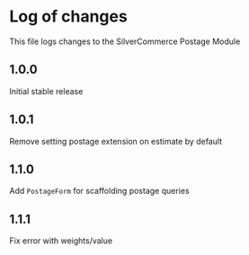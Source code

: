 # Log of changes

This file logs changes to the SilverCommerce Postage Module

## 1.0.0

Initial stable release

## 1.0.1

Remove setting postage extension on estimate by default

## 1.1.0

Add `PostageForm` for scaffolding postage queries

## 1.1.1

Fix error with weights/value